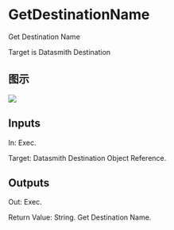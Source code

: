 # GetDestinationName

Get Destination Name

Target is Datasmith Destination

## 图示

![]($-20221218-18404706.png)

## Inputs

In: Exec.

Target: Datasmith Destination Object Reference.  

## Outputs

Out: Exec.

Return Value: String. Get Destination Name.

